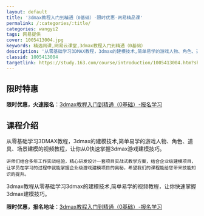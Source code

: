```yaml
---
layout: default
title: '3dmax教程入门到精通（0基础）-限时优惠-网易精品课'
permalink: /:categories/:title/
categories: wangyi2
tags: 网易提供
cover: 1005413004.jpg
keywords: 精选网课,网易云课堂,3dmax教程入门到精通（0基础）
description: '从零基础学习3DMAX教程，3dmax的建模技术,简单易学的游戏人物、角色、道具、场景建模的视频教程，让你从0快速掌握3'
classid: 1005413004
targetlink: https://study.163.com/course/introduction/1005413004.htm?share=1&shareId=1025206652&utm_campaign=share&utm_medium=iphoneShare&utm_source=&utm_u=1025206652
---
```


## 限时特惠

**限时优惠，火速报名**：[3dmax教程入门到精通（0基础）-报名学习](https://study.163.com/course/introduction/1005413004.htm?share=1&shareId=1025206652&utm_campaign=share&utm_medium=iphoneShare&utm_source=&utm_u=1025206652)

## 课程介绍

从零基础学习3DMAX教程，3dmax的建模技术,简单易学的游戏人物、角色、道具、场景建模的视频教程，让你从0快速掌握3dmax游戏建模技巧。

    讲师们结合多年工作实战经验，精心研发设计一套项目实战式教学方案，结合企业级建模项目，让学员在学习的过程中就能掌握企业级游戏建模项目的奥秘，希望我们的课程能给您带来技能知识的提升。

3dmax教程从零基础学习3dmax的建模技术,简单易学的视频教程，让你快速掌握3dmax建模技巧。

**限时优惠，报名地址**：[3dmax教程入门到精通（0基础）-报名学习](https://study.163.com/course/introduction/1005413004.htm?share=1&shareId=1025206652&utm_campaign=share&utm_medium=iphoneShare&utm_source=&utm_u=1025206652)


